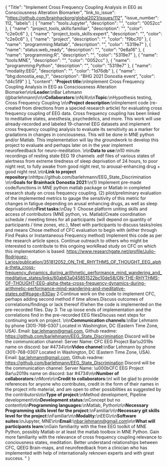 {
  "Title": "Implement Cross Frequency Coupling Analysis in EEG as Consciousness Alteration Biomarker",
  "link_to_issue": "https://github.com/brainhackorg/global2021/issues/112",
  "issue_number": 112,
  "labels": [
    {
      "name": "tools:Jupyter",
      "description": "",
      "color": "0052cc"
    },
    {
      "name": "project_tools_skills:familiar",
      "description": "",
      "color": "c2e0c6"
    },
    {
      "name": "project_tools_skills:expert",
      "description": "",
      "color": "c2e0c6"
    },
    {
      "name": "project",
      "description": "",
      "color": "f9bc70"
    },
    {
      "name": "programming:Matlab",
      "description": "",
      "color": "5319e7"
    },
    {
      "name": "status:web_ready",
      "description": "",
      "color": "0e8a16"
    },
    {
      "name": "programming:R",
      "description": "",
      "color": "5319e7"
    },
    {
      "name": "tools:MNE",
      "description": "",
      "color": "0052cc"
    },
    {
      "name": "programming:Python",
      "description": "",
      "color": "5319e7"
    },
    {
      "name": "modality:EEG",
      "description": "",
      "color": "1d76db"
    },
    {
      "name": "bhg:donostia_esp_1",
      "description": "BHG 2021 Donostia event",
      "color": "d4c5f9"
    }
  ],
  "content": "**Project title:**\nImplement Cross Frequency Coupling Analysis in EEG as Consciousness Alteration Biomarker\n\n**Leader:**\nBar Lehmann (@barlehmann)\n\n**Collaborators:**\nN/A\n\n**Topic:**\nHypothesis testing, Cross Frequency Coupling \n\n**Project description:**\nImplement code (re-created from directions from a specied research article) for evaluating cross frequency coupling of EEG data. Cross frequency coupling has been linked to meditative states, anesthesia, psychedelics, and more. This work will use already-recorded and labeled 19-channel EEG datasets and implement cross frequency coupling analysis to evaluate its sensitivity as a marker for gradations in changes in conciousness.  This will be done in MNE python and/or Matlab. This implementation will lay the groundwork to develop this project to evaluate and perhaps later on in the year implement neurofeedback for neuro-meditation. \n\n**Data to use:**\n10 minute recordings of resting state EEG 19 channels .edf files of various states of alertness from extreme tiredness of sleep deprivation of 24 hours, to poor night rest, to fully awake from good night rest, to arousal-enhancing drug + good night rest.\n\n**Link to project repository:**\nhttps://github.com/barlehmann/EEG_State_Discrimination \n\n**Goals for Brainhack Donostia 2021:**\n(1) Implement pre-made code/functions in MNE python matlab package or Matlab in completed research study on cross frequency coupling.  (2) pilot/preliminary evaluation of the implemented metrics to gauge the sensitivity of this metric for changes in fatigue depending on arusal enhancing drugs, as well as sleep deprivation\n\n**First tasks:**\nDay 1: Choose platform uniting skills and access of contributors (MNE python, vs. Matlab)Create coordination schedule / meeting times for all participants (will depend on quantity of participants / time zones, etc.), Meet with participants to discuss tasks/roles and means Chose method of CFC evaluation to begin with (either through Find Peaks or Instantaneous Frequency method) Implement this code as per the research article specs. Continue outreach to others who might be interested to contribute to this ongoing workRead study on CFC on which this implementation is based: https://www.researchgate.net/profile/Julio-Rodriguez-Larios/publication/351812052_ON_THE_RHYTHMS_OF_THOUGHT_EEG_alpha-theta_cross-frequency_dynamics_during_arithmetic_performance_mind_wandering_and_meditative_states/links/60ab63a045851522bc10de58/ON-THE-RHYTHMS-OF-THOUGHT-EEG-alpha-theta-cross-frequency-dynamics-during-arithmetic-performance-mind-wandering-and-meditative-states.pdf#page=83Day 2:Continue work on the code to implement CFC, perhaps adding second method if time allows.Discuss outcomes of correlations/findings or lack thereof if/when the code is implemented on the pre-recorded files. Day 3: Tie up loose ends of implementation and the correlations find in the pre-recorded EEG filesDiscuss next steps for continuing work on project. \n\n**Communication channels:**\nBar Lehmann by phone (301)-768-0307  Located in Washington, DC (Eastern Time Zone, USA).  Email: bar.lehmann@gmail.com,   Github readme: https://github.com/barlehmann/EEG_State_Discrimination  Discord will be the communication channel:  Server Name: CFC EEG Project  Bar\u2019s name on discord: bar #4734\n\n**Video channel:**\nBar Lehmann by phone (301)-768-0307  Located in Washington, DC (Eastern Time Zone, USA).  Email: bar.lehmann@gmail.com,   Github readme: https://github.com/barlehmann/EEG_State_Discrimination  Discord will be the communication channel:  Server Name: \u000bCFC EEG Project  Bar\u2019s name on discord: bar #4734\n\n**Number of collaborators:**\nMore\n\n**Credit to collaborators:**\nI will be glad to provide references for anyone who contributes, credit in the form of their names in the project info material, and am open to other possibilities as suggested by the contributors\n\n**Type of project:**\nMethod development, Pipeline development\n\n**Development status:**\nConcept but no content\n\n**Programming languages:**\nMatlab, Python\n\n**Necessary Programming skills level for the project:**\nFamiliar\n\n**Necessary git skills level for the project:**\nFamiliar\n\n**Modality:**\nEEG\n\n**Software suites:**\nJupyter, MNE\n\n**Email:**\nbar.lehmann@gmail.com\n\n**What will participants learn:**\nGain familiarity with the free EEG toolkit of MNE Python, possibly Matlab or at least the matlab toolbox in MNE Python. Gain more familiarity with the relevance of cross frequency coupling relevance to conciousness states, meditation. Better understand relationships between CFC, QEEG Brain-maps, and neurofeedback from a clinician who has implemented with help of internationally reknown experts and with great success. "
}